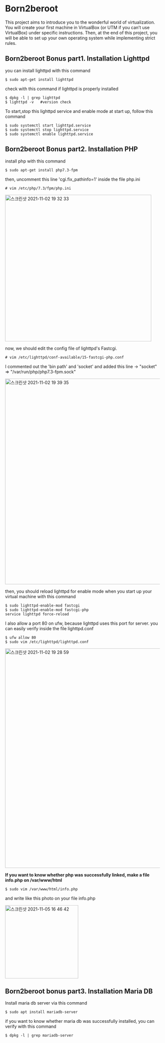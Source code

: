 # Born2beroot

This project aims to introduce you to the wonderful world of virtualization.
You will create your first machine in VirtualBox (or UTM if you can’t use VirtualBox)
under specific instructions. Then, at the end of this project, you will be able to set up
your own operating system while implementing strict rules.



## Born2beroot Bonus part1. Installation Lighttpd


you can install lighttpd with this command
```
$ sudo apt-get install lighttpd
```

check with this command if lighttpd is properly installed
```
$ dpkg -l | grep lighttpd
$ lighttpd -v   #version check
```

To start,stop this lighttpd service and enable mode at start up, follow this command
```
$ sudo systemctl start lighttpd.service
$ sudo systemctl stop lighttpd.service
$ sudo systemctl enable lighttpd.service
```

## Born2beroot Bonus part2. Installation PHP

install php with this command
```
$ sudo apt-get install php7.3-fpm
```

then, uncomment this line 'cgi.fix_pathinfo=1' inside the file php.ini
```
# vim /etc/php/7.3/fpm/php.ini
```
<img width="476" alt="스크린샷 2021-11-02 19 32 33" src="https://user-images.githubusercontent.com/80348069/139927048-f1a68d00-3ab1-4784-8356-b147eb88cf53.png">


now, we should edit the config file of lighttpd's Fastcgi.
```
# vim /etc/lighttpd/conf-available/15-fastcgi-php.conf
```

I commented out the 'bin path' and 'socket' and added this line -> "socket" => "/var/run/php/php7.3-fpm.sock"

<img width="668" alt="스크린샷 2021-11-02 19 39 35" src="https://user-images.githubusercontent.com/80348069/140535356-f19b4d04-bcf6-493f-ab6b-1ab07a9f205d.png">

then, you should reload lighttpd for enable mode when you start up your virtual machine with this command
```
$ sudo lighttpd-enable-mod fastcgi
$ sudo lighttpd-enable-mod fastcgi-php
service lighttpd force-reload
```


I also allow a port 80 on ufw, because lighttpd uses this port for server. you can easily verify inside the file lighttpd.conf
```
$ ufw allow 80
$ sudo vim /etc/lighttpd/lighttpd.conf
```

<img width="713" alt="스크린샷 2021-11-02 19 28 59" src="https://user-images.githubusercontent.com/80348069/140537052-a75492dd-52d7-4757-b9c6-39d42448b890.png">


**If you want to know whether php was successfully linked, make a file info.php on /var/www/html**
```
$ sudo vim /var/www/html/info.php
```
and write like this photo on your file info.php

<img width="238" alt="스크린샷 2021-11-05 16 46 42" src="https://user-images.githubusercontent.com/80348069/140539678-d7d4cb52-5bf7-424e-84d5-5dfa0ee9ddb2.png">


## Born2beroot bonus part3. Installation Maria DB

Install maria db server via this command
```
$ sudo apt install mariadb-server
```

if you want to know whether maria db was successfully installed, you can verify with this command
```
$ dpkg -l | grep mariadb-server
```


